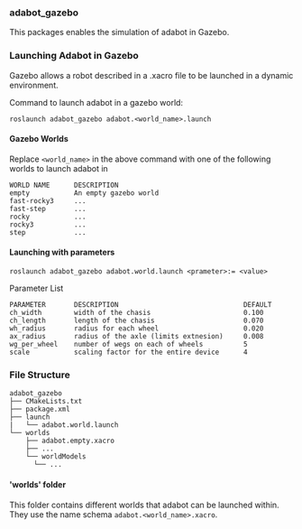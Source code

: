 ### adabot_gazebo

This packages enables the simulation of adabot in Gazebo.

### Launching Adabot in Gazebo
Gazebo allows a robot described in a .xacro file to be launched in a dynamic environment.

Command to launch adabot in a gazebo world:

`roslaunch adabot_gazebo adabot.<world_name>.launch`

#### Gazebo Worlds
Replace `<world_name>` in the above command with one of the following worlds to launch adabot in
```
WORLD NAME      DESCRIPTION
empty           An empty gazebo world
fast-rocky3     ...
fast-step       ...
rocky           ...
rocky3          ...
step            ...
```

#### Launching with parameters

`roslaunch adabot_gazebo adabot.world.launch <prameter>:= <value>`

Parameter List
```
PARAMETER       DESCRIPTION                               DEFAULT
ch_width        width of the chasis                       0.100
ch_length       length of the chasis                      0.070
wh_radius       radius for each wheel                     0.020
ax_radius       radius of the axle (limits extnesion)     0.008
wg_per_wheel    number of wegs on each of wheels          5
scale           scaling factor for the entire device      4
```

### File Structure
```
adabot_gazebo
├── CMakeLists.txt
├── package.xml
├── launch
|   └── adabot.world.launch
└── worlds
    ├── adabot.empty.xacro
    ├── ...
    └── worldModels
      └── ...
```
#### 'worlds' folder

This folder contains different worlds that adabot can be launched within. They use the name schema `adabot.<world_name>.xacro`.
